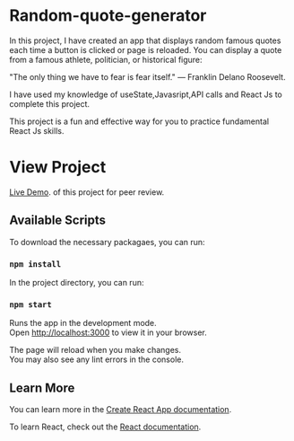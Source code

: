 
# Random-quote-generator

In this project, I have created an app that displays random famous quotes each time a button is clicked or page is reloaded. You can display a quote from a famous athlete, politician, or historical figure:

"The only thing we have to fear is fear itself." — Franklin Delano Roosevelt.

I have used my knowledge of useState,Javasript,API calls and React Js to complete this project.

This project is a fun and effective way for you to practice fundamental React Js skills. 

# View Project

[Live Demo](https://github.com/facebook/create-react-app).
 of this project for peer review.



## Available Scripts

To download the necessary packagaes, you can run:

### `npm install`

In the project directory, you can run:

### `npm start`

Runs the app in the development mode.\
Open [http://localhost:3000](http://localhost:3000) to view it in your browser.

The page will reload when you make changes.\
You may also see any lint errors in the console.

    
## Learn More

You can learn more in the [Create React App documentation](https://facebook.github.io/create-react-app/docs/getting-started).

To learn React, check out the [React documentation](https://reactjs.org/).

